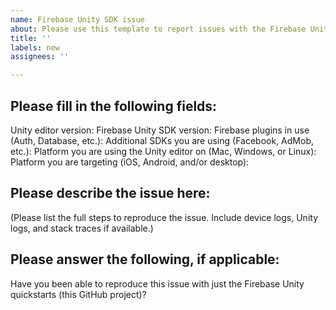```yaml
---
name: Firebase Unity SDK issue
about: Please use this template to report issues with the Firebase Unity SDK.
title: ''
labels: new
assignees: ''

---
```


## Please fill in the following fields:
Unity editor version: 
Firebase Unity SDK version: 
Firebase plugins in use (Auth, Database, etc.):
Additional SDKs you are using (Facebook, AdMob, etc.): 
Platform you are using the Unity editor on (Mac, Windows, or Linux): 
Platform you are targeting (iOS, Android, and/or desktop): 

## Please describe the issue here:
(Please list the full steps to reproduce the issue. Include device logs, Unity logs, and stack traces if available.)

## Please answer the following, if applicable:
Have you been able to reproduce this issue with just the Firebase Unity quickstarts (this GitHub project)?
